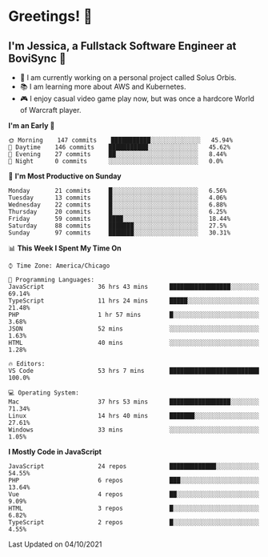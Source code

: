 # Greetings! 🧠

## I'm Jessica, a Fullstack Software Engineer at BoviSync 🐄

- 🌟 I am currently working on a personal project called Solus Orbis.
- 📚 I am learning more about AWS and Kubernetes.
- 🎮 I enjoy casual video game play now, but was once a hardcore World of Warcraft player.

<!--START_SECTION:waka-->
**I'm an Early 🐤** 

```text
🌞 Morning    147 commits    ███████████░░░░░░░░░░░░░░   45.94% 
🌆 Daytime    146 commits    ███████████░░░░░░░░░░░░░░   45.62% 
🌃 Evening    27 commits     ██░░░░░░░░░░░░░░░░░░░░░░░   8.44% 
🌙 Night      0 commits      ░░░░░░░░░░░░░░░░░░░░░░░░░   0.0%

```
📅 **I'm Most Productive on Sunday** 

```text
Monday       21 commits     █░░░░░░░░░░░░░░░░░░░░░░░░   6.56% 
Tuesday      13 commits     █░░░░░░░░░░░░░░░░░░░░░░░░   4.06% 
Wednesday    22 commits     █░░░░░░░░░░░░░░░░░░░░░░░░   6.88% 
Thursday     20 commits     █░░░░░░░░░░░░░░░░░░░░░░░░   6.25% 
Friday       59 commits     ████░░░░░░░░░░░░░░░░░░░░░   18.44% 
Saturday     88 commits     ███████░░░░░░░░░░░░░░░░░░   27.5% 
Sunday       97 commits     ███████░░░░░░░░░░░░░░░░░░   30.31%

```


📊 **This Week I Spent My Time On** 

```text
⌚︎ Time Zone: America/Chicago

💬 Programming Languages: 
JavaScript               36 hrs 43 mins      █████████████████░░░░░░░░   69.14% 
TypeScript               11 hrs 24 mins      █████░░░░░░░░░░░░░░░░░░░░   21.48% 
PHP                      1 hr 57 mins        █░░░░░░░░░░░░░░░░░░░░░░░░   3.68% 
JSON                     52 mins             ░░░░░░░░░░░░░░░░░░░░░░░░░   1.63% 
HTML                     40 mins             ░░░░░░░░░░░░░░░░░░░░░░░░░   1.28%

🔥 Editors: 
VS Code                  53 hrs 7 mins       █████████████████████████   100.0%

💻 Operating System: 
Mac                      37 hrs 53 mins      █████████████████░░░░░░░░   71.34% 
Linux                    14 hrs 40 mins      ███████░░░░░░░░░░░░░░░░░░   27.61% 
Windows                  33 mins             ░░░░░░░░░░░░░░░░░░░░░░░░░   1.05%

```

**I Mostly Code in JavaScript** 

```text
JavaScript               24 repos            █████████████░░░░░░░░░░░░   54.55% 
PHP                      6 repos             ███░░░░░░░░░░░░░░░░░░░░░░   13.64% 
Vue                      4 repos             ██░░░░░░░░░░░░░░░░░░░░░░░   9.09% 
HTML                     3 repos             █░░░░░░░░░░░░░░░░░░░░░░░░   6.82% 
TypeScript               2 repos             █░░░░░░░░░░░░░░░░░░░░░░░░   4.55%

```



 Last Updated on 04/10/2021
<!--END_SECTION:waka-->

<!--
**jessikuh/jessikuh** is a ✨ _special_ ✨ repository because its `README.md` (this file) appears on your GitHub profile.

Here are some ideas to get you started:

- 🔭 I’m currently working on ...
- 🌱 I’m currently learning ...
- 👯 I’m looking to collaborate on ...
- 🤔 I’m looking for help with ...
- 💬 Ask me about ...
- 📫 How to reach me: ...
- 😄 Pronouns: ...
- ⚡ Fun fact: ...
-->
